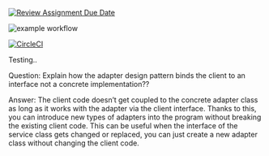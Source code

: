 [![Review Assignment Due Date](https://classroom.github.com/assets/deadline-readme-button-24ddc0f5d75046c5622901739e7c5dd533143b0c8e959d652212380cedb1ea36.svg)](https://classroom.github.com/a/vA18DeTD)

![example workflow](https://github.com/cpit252/lab-5-TareqB1/actions/workflows/classroom.yml/badge.svg)

[![CircleCI](https://dl.circleci.com/status-badge/img/gh/TareqB1/lab-05-vid/tree/main.svg?style=svg)](https://dl.circleci.com/status-badge/redirect/gh/TareqB1/lab-05-vid/tree/main)

Testing..

Question: Explain how the adapter design pattern binds the client to an interface not a concrete implementation??

Answer:     The client code doesn’t get coupled to the concrete adapter class as long as it works with the adapter via the client interface.
            Thanks to this, you can introduce new types of adapters into the program without breaking the existing client code. This can be useful when the interface of the service class gets changed or replaced,
            you can just create a new adapter class without changing the client code.